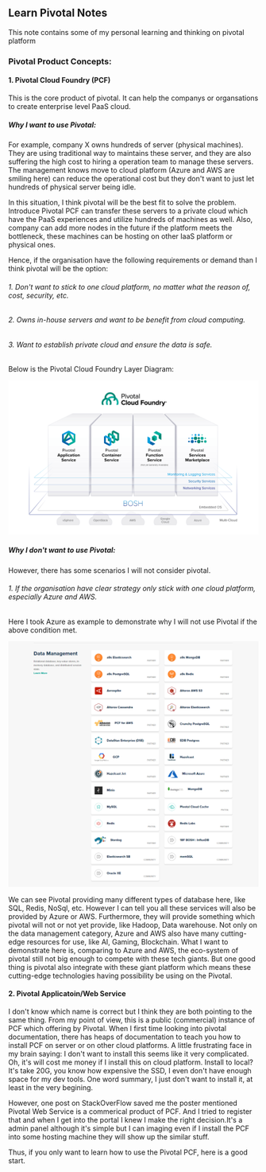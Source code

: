 ## Learn Pivotal Notes

This note contains some of my personal learning and thinking on pivotal platform

### Pivotal Product Concepts:

#### 1. Pivotal Cloud Foundry (PCF)

This is the core product of pivotal. It can help the companys or organsations 
to create enterprise level PaaS cloud. 

##### Why I want to use Pivotal:

For example, company X owns hundreds of server (physical machines). 
They are using traditional way to maintains these server, and they are also suffering the high cost to hiring a operation team to manage these servers.
The management knows move to cloud platform (Azure and AWS are smiling here) can reduce the operational cost but they don't want to just let hundreds of physical server being idle.

In this situation, I think pivotal will be the best fit to solve the problem. Introduce Pivotal PCF can transfer these servers to a private cloud which have the PaaS experiences and utilize hundreds of machines as well. 
Also, company can add more nodes in the future if the platform meets the bottleneck, these machines can be hosting on other IaaS platform or physical ones.

Hence, if the organisation have the following requirements or demand than I think pivotal will be the option:

###### 1. Don't want to stick to one cloud platform, no matter what the reason of, cost, security, etc.
###### 2. Owns in-house servers and want to be benefit from cloud computing.
###### 3. Want to establish private cloud and ensure the data is safe.

Below is the Pivotal Cloud Foundry Layer Diagram:

![pcf-layer-diagram](./Images/PCF-Layer-Diagram.png)

##### Why I don't want to use Pivotal:

However, there has some scenarios I will not consider pivotal.

###### 1. If the organisation have clear strategy only stick with one cloud platform, especially Azure and AWS. 

Here I took Azure as example to demonstrate why I will not use Pivotal if the above condition met.

![pcf-data-management-service](./Images/pcf-data-management-service.png)

We can see Pivotal providing many different types of database here, like SQL, Redis, NoSql, etc. 
However I can tell you all these services will also be provided by Azure or AWS. Furthermore, they will provide something which pivotal will not or not yet provide, like Hadoop, Data warehouse.
Not only on the data management category, Azure and AWS also have many cutting-edge resources for use, like AI, Gaming, Blockchain. 
What I want to demonstrate here is, comparing to Azure and AWS, the eco-system of pivotal still not big enough to compete with these tech giants. 
But one good thing is pivotal also integrate with these giant platform which means these cutting-edge technologies having possibility be using on the Pivotal.

#### 2. Pivotal Applicatoin/Web Service

I don't know which name is correct but I think they are both pointing to the same thing. From my point of view, this is a public (commercial) instance of PCF which offering by Pivotal.
When I first time looking into pivotal documentation, there has heaps of documentation to teach you how to install PCF on server or on other cloud platforms. 
A little frustrating face in my brain saying: I don't want to install this seems like it very complicated. Oh, it's will cost me money if I install this on cloud platform. 
Install to local? It's take 20G, you know how expensive the SSD, I even don't have enough space for my dev tools. One word summary, I just don't want to install it, at least in the very begining. 

However, one post on StackOverFlow saved me the poster mentioned Pivotal Web Service is a commerical product of PCF. 
And I tried to register that and when I get into the portal I knew I make the right decision.It's a admin panel although it's simple but I can imaging even if I install the PCF into some hosting machine they will show up the similar stuff.

Thus, if you only want to learn how to use the Pivotal PCF, here is a good start.